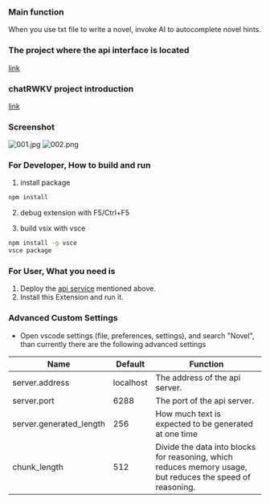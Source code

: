 ### Main function
When you use txt file to write a novel, invoke AI to autocomplete novel hints.

### The project where the api interface is located

[link](https://github.com/Tlntin/ChatRWKV-Novel-api)

### chatRWKV project introduction
[link](https://github.com/BlinkDL/ChatRWKV)

### Screenshot
![001.jpg](https://s2.loli.net/2023/04/24/r2JKiw1vxWGdEa9.jpg)
![002.png](https://s2.loli.net/2023/04/24/qXhPueW2jEvrBRJ.png)

### For Developer, How to build and run 
1. install package
```bash
npm install
```
2. debug extension with F5/Ctrl+F5

3. build vsix with vsce
```bash
npm install -g vsce
vsce package
```

### For User, What you need is
1. Deploy the [api service](https://github.com/Tlntin/ChatRWKV-Novel-api) mentioned above.
2. Install this Extension and run it.

### Advanced Custom Settings
- Open vscode settings (file, preferences, settings), and search "Novel", than currently there are the following advanced settings

| Name                    | Default   | Function                                                     |
| ----------------------- | --------- | ------------------------------------------------------------ |
| server.address          | localhost | The address of the api server.                               |
| server.port             | 6288      | The port of the api server.                                  |
| server.generated_length | 256       | How much text is expected to be generated at one time        |
| chunk_length            | 512       | Divide the data into blocks for reasoning, which reduces memory usage, but reduces the speed of reasoning. |

